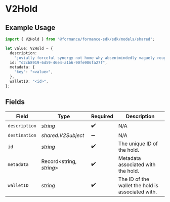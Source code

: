 # V2Hold

## Example Usage

```typescript
import { V2Hold } from "@formance/formance-sdk/sdk/models/shared";

let value: V2Hold = {
  description:
    "jovially forceful synergy not home why absentmindedly vaguely roughly",
  id: "d2cb8919-6d59-46e4-a1b6-90fe906fa27f",
  metadata: {
    "key": "<value>",
  },
  walletID: "<id>",
};
```

## Fields

| Field                                             | Type                                              | Required                                          | Description                                       |
| ------------------------------------------------- | ------------------------------------------------- | ------------------------------------------------- | ------------------------------------------------- |
| `description`                                     | *string*                                          | :heavy_check_mark:                                | N/A                                               |
| `destination`                                     | *shared.V2Subject*                                | :heavy_minus_sign:                                | N/A                                               |
| `id`                                              | *string*                                          | :heavy_check_mark:                                | The unique ID of the hold.                        |
| `metadata`                                        | Record<string, *string*>                          | :heavy_check_mark:                                | Metadata associated with the hold.                |
| `walletID`                                        | *string*                                          | :heavy_check_mark:                                | The ID of the wallet the hold is associated with. |
